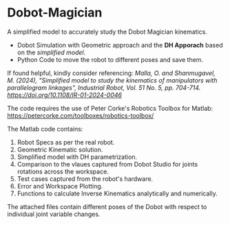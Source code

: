 # Dobot-Magician
A simplified model to accurately study the Dobot Magician kinematics.
- Dobot Simulation with Geometric approach and the **DH Apporach** based on the *simplified model*.
- Python Code to move the robot to different poses and save them.

If found helpful, kindly consider referencing:
*Malla, O. and Shanmugavel, M. (2024), "Simplified model to study the kinematics of manipulators with parallelogram linkages", Industrial Robot, Vol. 51 No. 5, pp. 704-714. https://doi.org/10.1108/IR-01-2024-0046*

The code requires the use of Peter Corke's Robotics Toolbox for Matlab:
https://petercorke.com/toolboxes/robotics-toolbox/

The Matlab code contains:
1) Robot Specs as per the real robot.
2) Geometric Kinematic solution.
3) Simplified model with DH parametrization.
4) Comparison to the vlaues captured from Dobot Studio for
joints rotations across the workspace.
5) Test cases captured from the robot's hardware.
6) Error and Workspace Plotting.
7) Functions to calculate Inverse Kinematics analytically and numerically.

The attached files contain different poses of the Dobot with respect to individual joint variable changes.
